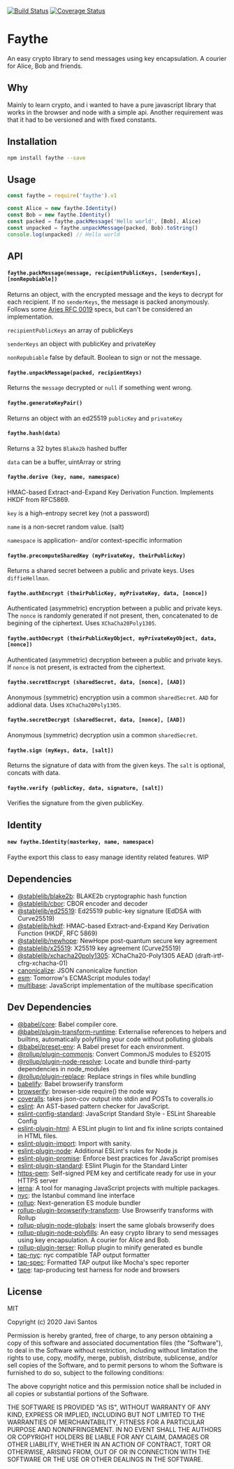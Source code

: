 [![Build Status](https://travis-ci.org/javisantos/faythe.svg?branch=sodium-universal)](https://travis-ci.org/javisantos/faythe) [![Coverage Status](https://coveralls.io/repos/github/javisantos/faythe/badge.svg?branch=master)](https://coveralls.io/github/javisantos/faythe?branch=sodium-universal)

# Faythe

An easy crypto library to send messages using key encapsulation. A courier for Alice, Bob and friends.

## Why

Mainly to learn crypto, and i wanted to have a pure javascript library that works in the browser and node with a simple api. Another requirement was that it had to be versioned and with fixed constants.

## Installation

```sh
npm install faythe --save
```

## Usage

```js
const faythe = require('faythe').v1

const Alice = new faythe.Identity()
const Bob = new faythe.Identity()
const packed = faythe.packMessage('Hello world', [Bob], Alice)
const unpacked = faythe.unpackMessage(packed, Bob).toString()
console.log(unpacked) // Hello world
```

## API

#### `faythe.packMessage(message, recipientPublicKeys, [senderKeys], [nonRepubiable])`

Returns an object, with the encrypted message and the keys to decrypt for each recipient. If no `senderKeys`, the message is packed anonymously. Follows some [Aries RFC 0019](https://github.com/hyperledger/aries-rfcs/blob/master/features/0019-encryption-envelope/README.md) specs, but can't be considered an implementation. 


`recipientPublicKeys` an array of publicKeys

`senderKeys` an object with publicKey and privateKey

`nonRepubiable` false by default. Boolean to sign or not the message. 


#### `faythe.unpackMessage(packed, recipientKeys)`

Returns the `message` decrypted or `null` if something went wrong.

#### `faythe.generateKeyPair()`

Returns an object with an ed25519 `publicKey` and `privateKey` 

#### `faythe.hash(data)`

Returns a 32 bytes `Blake2b` hashed buffer 

`data` can be a buffer, uintArray or string

#### `faythe.derive (key, name, namespace)`

HMAC-based Extract-and-Expand Key Derivation Function. Implements HKDF from RFC5869.

`key` is a high-entropy secret key (not a password)

`name` is a non-secret random value. (salt)

`namespace` is application- and/or context-specific information

#### `faythe.precomputeSharedKey (myPrivateKey, theirPublicKey)`

Returns a shared secret between a public and private keys. Uses `diffieHellman`.

#### `faythe.authEncrypt (theirPublicKey, myPrivateKey, data, [nonce])`

Authenticated (asymmetric) encryption between a public and private keys. The `nonce` is randomly generated if not present, then, concatenated to de begining of the ciphertext. Uses `XChaCha20Poly1305`.

#### `faythe.authDecrypt (theirPublicKeyObject, myPrivateKeyObject, data, [nonce])`

Authenticated (asymmetric) decryption between a public and private keys. If `nonce` is not present, is extracted from the ciphertext.

#### `faythe.secretEncrypt (sharedSecret, data, [nonce], [AAD])`

Anonymous (symmetric) encryption usin a common `sharedSecret`. `AAD` for addional data. Uses `XChaCha20Poly1305`.

#### `faythe.secretDecrypt (sharedSecret, data, [nonce], [AAD])`

Anonymous (symmetric) decryption usin a common `sharedSecret`.

#### `faythe.sign (myKeys, data, [salt])`

Returns the signature of data with from the given keys. The `salt` is optional, concats with data.

#### `faythe.verify (publicKey, data, signature, [salt])`

Verifies the signature from the given publicKey.

## Identity

#### `new faythe.Identity(masterkey, name, namespace)`

Faythe export this class to easy manage identity related features. WIP


## Dependencies

- [@stablelib/blake2b](https://ghub.io/@stablelib/blake2b): BLAKE2b cryptographic hash function
- [@stablelib/cbor](https://ghub.io/@stablelib/cbor): CBOR encoder and decoder
- [@stablelib/ed25519](https://ghub.io/@stablelib/ed25519): Ed25519 public-key signature (EdDSA with Curve25519)
- [@stablelib/hkdf](https://ghub.io/@stablelib/hkdf): HMAC-based Extract-and-Expand Key Derivation Function (HKDF, RFC 5869)
- [@stablelib/newhope](https://ghub.io/@stablelib/newhope): NewHope post-quantum secure key agreement
- [@stablelib/x25519](https://ghub.io/@stablelib/x25519): X25519 key agreement (Curve25519)
- [@stablelib/xchacha20poly1305](https://ghub.io/@stablelib/xchacha20poly1305): XChaCha20-Poly1305 AEAD (draft-irtf-cfrg-xchacha-01)
- [canonicalize](https://ghub.io/canonicalize): JSON canonicalize function 
- [esm](https://ghub.io/esm): Tomorrow&#39;s ECMAScript modules today!
- [multibase](https://ghub.io/multibase): JavaScript implementation of the multibase specification

## Dev Dependencies

- [@babel/core](https://ghub.io/@babel/core): Babel compiler core.
- [@babel/plugin-transform-runtime](https://ghub.io/@babel/plugin-transform-runtime): Externalise references to helpers and builtins, automatically polyfilling your code without polluting globals
- [@babel/preset-env](https://ghub.io/@babel/preset-env): A Babel preset for each environment.
- [@rollup/plugin-commonjs](https://ghub.io/@rollup/plugin-commonjs): Convert CommonJS modules to ES2015
- [@rollup/plugin-node-resolve](https://ghub.io/@rollup/plugin-node-resolve): Locate and bundle third-party dependencies in node_modules
- [@rollup/plugin-replace](https://ghub.io/@rollup/plugin-replace): Replace strings in files while bundling
- [babelify](https://ghub.io/babelify): Babel browserify transform
- [browserify](https://ghub.io/browserify): browser-side require() the node way
- [coveralls](https://ghub.io/coveralls): takes json-cov output into stdin and POSTs to coveralls.io
- [eslint](https://ghub.io/eslint): An AST-based pattern checker for JavaScript.
- [eslint-config-standard](https://ghub.io/eslint-config-standard): JavaScript Standard Style - ESLint Shareable Config
- [eslint-plugin-html](https://ghub.io/eslint-plugin-html): A ESLint plugin to lint and fix inline scripts contained in HTML files.
- [eslint-plugin-import](https://ghub.io/eslint-plugin-import): Import with sanity.
- [eslint-plugin-node](https://ghub.io/eslint-plugin-node): Additional ESLint&#39;s rules for Node.js
- [eslint-plugin-promise](https://ghub.io/eslint-plugin-promise): Enforce best practices for JavaScript promises
- [eslint-plugin-standard](https://ghub.io/eslint-plugin-standard): ESlint Plugin for the Standard Linter
- [https-pem](https://ghub.io/https-pem): Self-signed PEM key and certificate ready for use in your HTTPS server
- [lerna](https://ghub.io/lerna): A tool for managing JavaScript projects with multiple packages.
- [nyc](https://ghub.io/nyc): the Istanbul command line interface
- [rollup](https://ghub.io/rollup): Next-generation ES module bundler
- [rollup-plugin-browserify-transform](https://ghub.io/rollup-plugin-browserify-transform): Use Browserify transforms with Rollup
- [rollup-plugin-node-globals](https://ghub.io/rollup-plugin-node-globals): insert the same globals browserify does
- [rollup-plugin-node-polyfills](https://ghub.io/rollup-plugin-node-polyfills): An easy crypto library to send messages using key encapsulation. A courier for Alice and Bob.
- [rollup-plugin-terser](https://ghub.io/rollup-plugin-terser): Rollup plugin to minify generated es bundle
- [tap-nyc](https://ghub.io/tap-nyc): nyc compatible TAP output formatter
- [tap-spec](https://ghub.io/tap-spec): Formatted TAP output like Mocha&#39;s spec reporter
- [tape](https://ghub.io/tape): tap-producing test harness for node and browsers

## License

MIT

Copyright (c) 2020 Javi Santos

Permission is hereby granted, free of charge, to any person obtaining a copy
of this software and associated documentation files (the "Software"), to deal
in the Software without restriction, including without limitation the rights
to use, copy, modify, merge, publish, distribute, sublicense, and/or sell
copies of the Software, and to permit persons to whom the Software is
furnished to do so, subject to the following conditions:

The above copyright notice and this permission notice shall be included in all
copies or substantial portions of the Software.

THE SOFTWARE IS PROVIDED "AS IS", WITHOUT WARRANTY OF ANY KIND, EXPRESS OR
IMPLIED, INCLUDING BUT NOT LIMITED TO THE WARRANTIES OF MERCHANTABILITY,
FITNESS FOR A PARTICULAR PURPOSE AND NONINFRINGEMENT. IN NO EVENT SHALL THE
AUTHORS OR COPYRIGHT HOLDERS BE LIABLE FOR ANY CLAIM, DAMAGES OR OTHER
LIABILITY, WHETHER IN AN ACTION OF CONTRACT, TORT OR OTHERWISE, ARISING FROM,
OUT OF OR IN CONNECTION WITH THE SOFTWARE OR THE USE OR OTHER DEALINGS IN THE
SOFTWARE.

